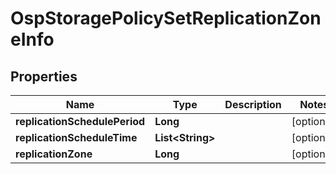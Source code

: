 # OspStoragePolicySetReplicationZoneInfo

## Properties
Name | Type | Description | Notes
------------ | ------------- | ------------- | -------------
**replicationSchedulePeriod** | **Long** |  |  [optional]
**replicationScheduleTime** | **List&lt;String&gt;** |  |  [optional]
**replicationZone** | **Long** |  |  [optional]
